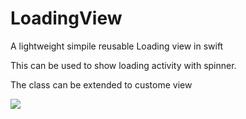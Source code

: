 # LoadingView
A lightweight simpile reusable Loading view in swift

This can be used to show loading activity with spinner.

The class can be extended to custome view

![](image/https://github.com/Wassmd/LoadingView/blob/master/loadingView.png)

